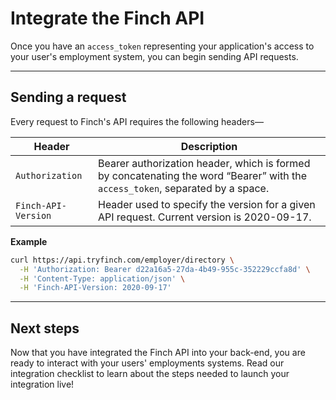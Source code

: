 # Integrate the Finch API

Once you have an `access_token` representing your application's access to your user's employment system, you can begin sending API requests. 

---

## Sending a request
Every request to Finch's API requires the following headers—


Header | Description
---------|----------
 `Authorization` | Bearer authorization header, which is formed by concatenating the word “Bearer” with the `access_token`, separated by a space.
 `Finch-API-Version` | Header used to specify the version for a given API request. Current version is 2020-09-17.
 

**Example**

```bash
curl https://api.tryfinch.com/employer/directory \
  -H 'Authorization: Bearer d22a16a5-27da-4b49-955c-352229ccfa8d' \
  -H 'Content-Type: application/json' \
  -H 'Finch-API-Version: 2020-09-17'
```

---

## Next steps
Now that you have integrated the Finch API into your back-end, you are ready to interact with your users' employments systems. Read our integration checklist to learn about the steps needed to launch your integration live!
